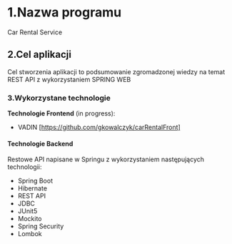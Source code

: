 # 1.Nazwa programu
Car Rental Service

## 2.Cel aplikacji

Cel stworzenia aplikacji to podsumowanie zgromadzonej wiedzy na temat REST API z wykorzystaniem SPRING WEB

### 3.Wykorzystane technologie

 **Technologie Frontend** (in progress):
- VADIN
[https://github.com/gkowalczyk/carRentalFront]

#### Technologie Backend
Restowe API napisane w Springu z wykorzystaniem następujących technologii:
- Spring Boot 
- Hibernate
- REST API
- JDBC
- JUnit5
- Mockito
- Spring Security
- Lombok

